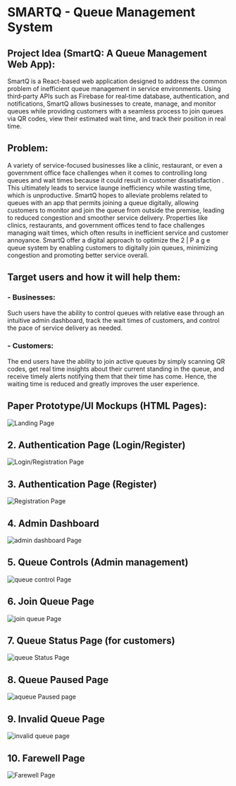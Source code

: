 # SMARTQ - Queue Management System


## Project Idea (SmartQ: A Queue Management Web App):

SmartQ is a React-based web application designed to address the common problem of inefficient queue management in service
environments. Using third‑party APIs such as Firebase for real‑time
database, authentication, and notifications, SmartQ allows businesses to
create, manage, and monitor queues while providing customers with a
seamless process to join queues via QR codes, view their estimated wait
time, and track their position in real time.



## Problem:

A variety of service-focused businesses like a clinic, restaurant, or even
a government office face challenges when it comes to controlling long
queues and wait times because it could result in customer dissatisfaction
. This ultimately leads to service launge inefficiency while wasting time,
which is unproductive. SmartQ hopes to alleviate problems related to
queues with an app that permits joining a queue digitally, allowing
customers to monitor and join the queue from outside the premise,
leading to reduced congestion and smoother service delivery. Properties
like clinics, restaurants, and government offices tend to face challenges
managing wait times, which often results in inefficient service and
customer annoyance. SmartQ offer a digital approach to optimize the
2 | P a g e
queue system by enabling customers to digitally join queues, minimizing
congestion and promoting better service overall.



## Target users and how it will help them:

### - Businesses:
Such users have the ability to control queues with relative ease through
an intuitive admin dashboard, track the wait times of customers, and
control the pace of service delivery as needed.
### - Customers:
The end users have the ability to join active queues by simply scanning
QR codes, get real time insights about their current standing in the
queue, and receive timely alerts notifying them that their time has come.
Hence, the waiting time is reduced and greatly improves the user
experience.


## Paper Prototype/UI Mockups (HTML Pages):

![Landing Page](./images/landing-page.png)

## 2. Authentication Page (Login/Register)

![Login/Registration Page](./images/login-page.png)

## 3. Authentication Page (Register)

![Registration Page](./images/registre.png)

## 4. Admin Dashboard

![admin dashboard Page](./images/admin-dashboard.png)

## 5. Queue Controls (Admin management)

![queue control Page](./images/queue-control.png)

## 6. Join Queue Page

![join queue Page](./images/join-queue.png)

## 7. Queue Status Page (for customers)

![queue Status Page](./images/queue-status-page.png)

## 8. Queue Paused Page

![aqueue Paused page](image.png)

## 9. Invalid Queue Page

![invalid queue page](image-1.png)

## 10. Farewell Page

![Farewell Page](image-2.png)
